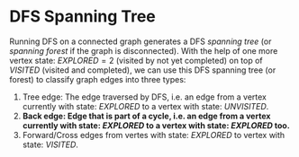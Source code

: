 # DFS Spanning Tree
Running DFS on a connected graph generates a DFS *spanning tree* (or *spanning forest* if the graph is disconnected).
With the help of one more vertex state: $EXPLORED = 2$ (visited by not yet completed) on top of $VISITED$ (visited and completed), we can use this DFS spanning tree (or forest) to classify graph edges into three types:
1. Tree edge: The edge traversed by DFS, i.e. an edge from a vertex currently with state: $EXPLORED$ to a vertex with state: $UNVISITED$.
2. **Back edge: Edge that is part of a cycle, i.e. an edge from a vertex currently with state: $EXPLORED$ to a vertex with state: $EXPLORED$ too.**
3. Forward/Cross edges from vertes with state: $EXPLORED$ to vertex with state: $VISITED$.
